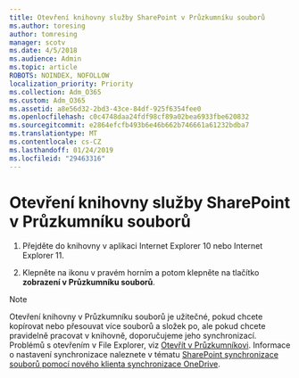 ```yaml
---
title: Otevření knihovny služby SharePoint v Průzkumníku souborů
ms.author: toresing
author: tomresing
manager: scotv
ms.date: 4/5/2018
ms.audience: Admin
ms.topic: article
ROBOTS: NOINDEX, NOFOLLOW
localization_priority: Priority
ms.collection: Adm_O365
ms.custom: Adm_O365
ms.assetid: a8e56d32-2bd3-43ce-84df-925f6354fee0
ms.openlocfilehash: c0c4748daa24fdf98cf89a02bea6933fbe620832
ms.sourcegitcommit: e2864efcfb493b6e46b662b746661a61232bdba7
ms.translationtype: MT
ms.contentlocale: cs-CZ
ms.lasthandoff: 01/24/2019
ms.locfileid: "29463316"
---
```

# <a name="open-a-sharepoint-library-in-file-explorer"></a>Otevření knihovny služby SharePoint v Průzkumníku souborů

1. Přejděte do knihovny v aplikaci Internet Explorer 10 nebo Internet Explorer 11. 
    
2. Klepněte na ikonu v pravém horním a potom klepněte na tlačítko **zobrazení v Průzkumníku souborů**.
    
> [!NOTE]
> Otevření knihovny v Průzkumníku souborů je užitečné, pokud chcete kopírovat nebo přesouvat více souborů a složek po, ale pokud chcete pravidelně pracovat v knihovně, doporučujeme jeho synchronizací. Problémů s otevřením v File Explorer, viz [Otevřít v Průzkumníkovi](https://go.microsoft.com/fwlink/?linkid=871665). Informace o nastavení synchronizace naleznete v tématu [SharePoint synchronizace souborů pomocí nového klienta synchronizace OneDrive](https://go.microsoft.com/fwlink/?linkid=871666). 
  

